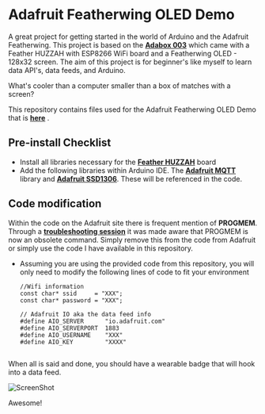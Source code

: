 # Adafruit Featherwing OLED Demo

A great project for getting started in the world of Arduino and the Adafruit Featherwing. This project is based on the **[Adabox 003](https://www.adafruit.com/adabox003)** which came with a Feather HUZZAH with ESP8266 WiFi board and a Featherwing OLED - 128x32 screen. The aim of this project is for beginner's like myself to learn data API's, data feeds, and Arduino. 

What's cooler than a computer smaller than a box of matches with a screen?

This repository contains files used for the Adafruit Featherwing OLED Demo that is **[here](https://learn.adafruit.com/digital-display-badge?embeds=allow)** .

## Pre-install Checklist
- Install all libraries necessary for the **[Feather HUZZAH](https://learn.adafruit.com/adafruit-feather-huzzah-esp8266)** board
- Add the following libraries within Arduino IDE. The **[Adafruit MQTT](https://github.com/adafruit/Adafruit_MQTT_Library)** library and  **[Adafruit SSD1306](https://github.com/adafruit/Adafruit_SSD1306)**. These will be referenced in the code.

## Code modification
Within the code on the Adafruit site there is frequent mention of **PROGMEM**. Through a **[troubleshooting session](https://forums.adafruit.com/viewtopic.php?f=57&t=114134&p=570426)** it was made aware that PROGMEM is now an obsolete command. Simply remove this from the code from Adafruit or simply use the code I have available in this repository.

- Assuming you are using the provided code from this repository, you will only need to modify the following lines of code to fit your environment

	```
    //Wifi information
    const char* ssid     = "XXX";
    const char* password = "XXX";
 
    // Adafruit IO aka the data feed info
    #define AIO_SERVER      "io.adafruit.com"
    #define AIO_SERVERPORT  1883
    #define AIO_USERNAME    "XXX"
    #define AIO_KEY         "XXXX"
        
	```
	
When all is said and done, you should have a wearable badge that will hook into a data feed. 

![ScreenShot](http://i.imgur.com/qNekUBo.jpg)

Awesome!